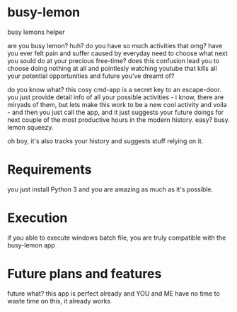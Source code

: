 # busy-lemon
busy lemons helper

are you busy lemon? huh? do you have so much activities that omg? have you ever felt pain and suffer caused by everyday need to choose what next you sould do at your precious free-time? does this confusion lead you to choose doing nothing at all and pointlesly watching youtube that kills all your potential opportunities and future you've dreamt of?

do you know what? this cosy cmd-app is a secret key to an escape-door. you just provide detail info of all your possible activities - i know, there are miryads of them, but lets make this work to be a new cool activity and voila - and then you just call the app, and it just suggests your future doings for next couple of the most productive hours in the modern history. easy? busy. lemon squeezy.

oh boy, it's also tracks your history and suggests stuff relying on it.

# Requirements
you just install Python 3 and you are amazing as much as it's possible.

# Execution
if you able to execute windows batch file, you are truly compatible with the busy-lemon app

# Future plans and features
future what? this app is perfect already and YOU and ME have no time to waste time on this, it already works
